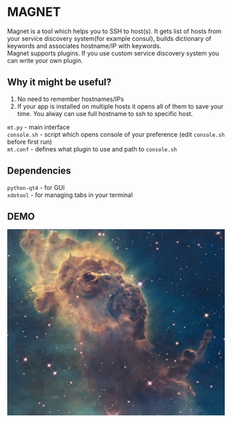 # MAGNET
  
Magnet is a tool which helps you to SSH to host(s). It gets list of hosts from your service discovery system(for example consul), builds dictionary of keywords and associates hostname/IP with keywords.  
Magnet supports plugins. If you use custom service discovery system you can write your own plugin.  

## Why it might be useful?  
1. No need to remember hostnames/IPs  
2. If your app is installed on multiple hosts it opens all of them to save your time. You alway can use full hostname to ssh to specific host.  
  
`mt.py` - main interface  
`console.sh` - script which opens console of your preference (edit `console.sh` before first run)  
`mt.conf` - defines what plugin to use and path to `console.sh`  
  
## Dependencies  
`python-qt4` - for GUI  
`xdotool` - for managing tabs in your terminal  
  
## DEMO  
![demo](images/magnet-demo.gif)
